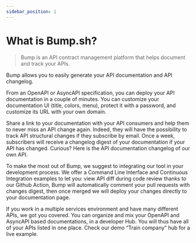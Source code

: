 ```yaml
---
sidebar_position: 1
---
```


# What is Bump.sh?

> Bump is an API contract management platform that helps document and track your APIs.

Bump allows you to easily generate your API documentation and API changelog.

From an OpenAPI or AsyncAPI specification, you can deploy your API documentation in a couple of minutes. You can customize your documentation UI (title, colors, menu), protect it with a password, and customize its URL with your own domain.

Share a link to your documentation with your API consumers and help them to never miss an API change again. Indeed, they will have the possibility to track API structural changes if they subscribe by email. Once a week, subscribers will receive a changelog digest of your documentation if your API has changed. Curious? Here is the API documentation changelog of our own API.

To make the most out of Bump, we suggest to integrating our tool in your development process. We offer a Command Line Interface and Continuous Integration examples to let you: view API diff during code review thanks to our Github Action, Bump will automatically comment your pull requests with changes digest, then once merged we will deploy your changes directly to your documentation page.

If you work in a multiple services environment and have many different APIs, we got you covered. You can organize and mix your OpenAPI and AsyncAPI based documentations, in a developer Hub. You will thus have all of your APIs listed in one place. Check our demo “Train company” hub for a live example.
